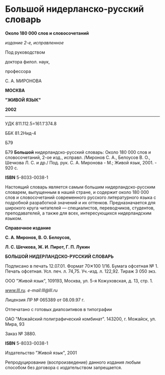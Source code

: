 # Большой нидерланско-русский словарь

**Около 180 000 слов и словосочетаний**

_издание 2-е, исправленное_

Под руководством

доктора филол. наук,

профессора

С. А. МИРОНОВА

**МОСКВА**

**"ЖИВОЙ ЯЗЫК"**

**2002**

---

УДК 811.112.5=161.1'374.8

ББК 81.2Нид-4

Б79

Б79 **Большой** нидерландско-русский словарь: Около 180 000 слов и словосочетаний, 2-ое изд., исправл. /Миронов С. А., Белоусов В. О., Шечкова Л. С. и др./ Под. рук. С. А. Миронова - М.; Живой язык, 2001. - 920 с.

**ISBN** 5-8033-0038-1

Настоящий словарь является самым большим нидерландско-русским словарем, выпущенным в нашей стране, и содержит около 180 000 слов и словосочетаний современного русского литературного языка с подробной разработкой значений и их оттенков. Предназначается для широкого круга читателей — специалистов, переводчиков, студентов, преподавателей, а также для всех, интересующихся нидерландским языком.

**Справочное издание**

**С. А. Миронов, В. О. Белоусов,**

**Л. С. Шечкова, Ж. И. Пирот, Г. П. Лукин**

**БОЛЬШОЙ НИДЕРЛАНДСКО-РУССКИЙ СЛОВАРЬ**

Подписано в печать 12.07.01. Формат 70✕100 1/16. Бумага офсетная № 1. Печать офсетная. Усл. печ. л. 74,75. Уч.-изд. л. 122,92. Тираж 3 050 экз.

ООО "Живой язык", 109193, Москва, ул. 5-я Кожуховская, д. 13, стр. 1.

_www.lll.ru. e-mail:lll@lll.ru_

Лицензия ЛР № 065389 от 08.09.97 г.

Отпечатано с готовых диапозитивов в типографии

ОАО "Можайский полиграфический комбинат". 143200, г. Можайск, ул. Мира, 93

Заказ № 3880.

**ISBN** 5-8033-0038-1

Издательство "Живой язык", 2001

Репродуцирование \(воспроизведение\) данного издания любым способом без договора с издательством запрещается.

